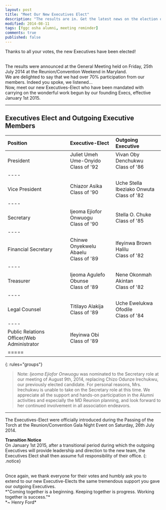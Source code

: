 ```yaml
---
layout: post
title: "Meet Our New Executives Elect"
description: "The results are in. Get the latest news on the election of our Executives!"
modified: 2014-08-11
tags: [fggc osha alumni, meeting reminder]
comments: true
published: false
---
```

Thanks to all your votes, the new Executives have been elected! 

<br>
The results were announced at the General Meeting held on Friday, 25th July 2014 at the Reunion/Convention Weekend in Maryland. 

<br>
We are delighted to say that we had over 70% participation from our members. Indeed you spoke, we listened...

<br>
Now, meet our new Executives-Elect who have been mandated with carrying on the wonderful work begun by our founding Execs, effective January 1st 2015.

---

## Executives Elect and Outgoing Executive Members

| Position | Executive-Elect | Outgoing Executive |
|:--------|:--------|:--------|
| President | Juliet Umeh Ume-Onyido <br> Class of '92 | Vivan Oby Denchukwu <br> Class of '86 | 
|----
| Vice President | Chiazor Asika <br> Class of '90 | Uche Stella Ibeziako Onwuta <br> Class of '82 | 
|----
| Secretary | Ijeoma Ejiofor Onwuogu <br> Class of '90  | Stella O. Chuke <br> Class of '85 | 
|----
| Financial Secretary | Chinwe Onyekwelu Abaelu <br> Class of '89 | Ifeyinwa Brown Halilu <br> Class of '82 |
|----
| Treasurer | Ijeoma Agulefo Obunse <br> Class of '89 | Nene Okonmah Akintan <br> Class of '82 | 
|----
| Legal Counsel | Titilayo Alakija <br> Class of '89 | Uche Ewelukwa Ofodile <br> Class of '84 | 
|----
| Public Relations Officer/Web Administrator | Ifeyinwa Obi <br> Class of '89 |  |
|=====
{: rules="groups"}

> Note: *Ijeoma Ejiofor Onwuogu* was nominated to the Secretary role at our meeting of August 9th, 2014, replacing Chizo Odunze Irechukwu, our previously elected candidate. For personal reasons, Mrs. Irechukwu is unable to take on the Secretary role at this time. We appreciate all the support and hands-on participation in the Alumni activities and especially the MD Reunion planning, and look forward to her continued involvement in all association endeavors.

---

The Executives-Elect were officially introduced during the Passing of the Torch at the Reunion/Convention Gala Night Event on Saturday, 26th July 2014.

**Transition Notice** <br> On January 1st 2015, after a transitional period during which the outgoing Executives will provide leadership and direction to the new team, the Executives Elect shall then assume full responsibility of their office.
{: .notice}

<br>
Once again, we thank everyone for their votes and humbly ask you to extend to our new Executive-Elects the same tremendous support you gave our outgoing Executives. 

<br>
*"Coming together is a beginning. Keeping together is progress. Working together is success."*
<br>
*~ Henry Ford*

<br>

